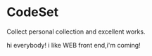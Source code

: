 # CodeSet
Collect personal collection and excellent works.

hi everybody!
i like WEB front end,i'm coming!
